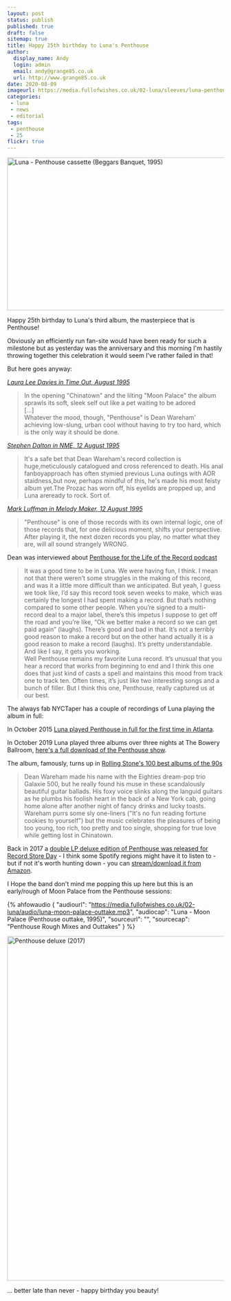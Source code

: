 ```yaml
---
layout: post
status: publish
published: true
draft: false
sitemap: true
title: Happy 25th birthday to Luna's Penthouse
author:
  display_name: Andy
  login: admin
  email: andy@grange85.co.uk
  url: http://www.grange85.co.uk
date: 2020-08-09
imageurl: https://media.fullofwishes.co.uk/02-luna/sleeves/luna-penthouse-cassette.jpg
categories:
 - luna
 - news
 - editorial
tags:
 - penthouse
 - 25
flickr: true
---
```

<a data-flickr-embed="true" href="https://www.flickr.com/photos/grange85/50205029348/in/dateposted-public/" title="Luna - Penthouse cassette (Beggars Banquet, 1995)"><img src="https://live.staticflickr.com/65535/50205029348_a74f3ef931_c.jpg" width="800" height="355" alt="Luna - Penthouse cassette (Beggars Banquet, 1995)"></a>

Happy 25th birthday to Luna's third album, the masterpiece that is Penthouse!

Obviously an efficiently run fan-site would have been ready for such a milestone but as yesterday was the anniversary and this morning I'm hastily throwing together this celebration it would seem I've rather failed in that!

But here goes anyway:

_[Laura Lee Davies in Time Out, August 1995](/articles/1995-08-review-luna-penthouse-time-out-0895/)_
> In the opening "Chinatown" and the lilting "Moon Palace" the album sprawls its soft, sleek self out like a pet waiting to be adored  
> \[...\]  
> Whatever the mood, though, "Penthouse" is Dean Wareham' achieving low-slung, urban cool without having to try too hard, which is the only way it should be done.  

_[Stephen Dalton in NME, 12 August 1995](/articles/1995-08-12-review-luna-penthouse-nme-0895/)_
> It's a safe bet that Dean Wareham's record collection is huge,meticulously catalogued and cross referenced to death. His anal fanboyapproach has often stymied previous Luna outings with AOR staidness,but now, perhaps mindful of this, he's made his most feisty album yet.The Prozac has worn off, his eyelids are propped up, and Luna areready to rock. Sort of.  

_[Mark Luffman in Melody Maker, 12 August 1995](/articles/1995-08-12-review-luna-penthouse-mm-120895/)_
>  "Penthouse" is one of those records with its own internal logic, one of those records that, for one delicious moment, shifts your perspective. After playing it, the next dozen records you play, no matter what they are, will all sound strangely WRONG.


Dean was interviewed about [Penthouse for the Life of the Record podcast](https://www.fullofwishes.co.uk/2020/04/21/dean-wareham-talks-penthouse-life-of-the-record-podcast/)
> It was a good time to be in Luna. We were having fun, I think. I mean not that there weren’t some struggles in the making of this record, and was it a little more difficult than we anticipated. But yeah, I guess we took like, I’d say this record took seven weeks to make, which was certainly the longest I had spent making a record. But that’s nothing compared to some other people. When you’re signed to a multi-record deal to a major label, there’s this impetus I suppose to get off the road and you’re like, “Ok we better make a record so we can get paid again” (laughs). There’s good and bad in that. It’s not a terribly good reason to make a record but on the other hand actually it is a good reason to make a record (laughs). It’s pretty understandable. And like I say, it gets you working.  
> Well Penthouse remains my favorite Luna record. It’s unusual that you hear a record that works from beginning to end and I think this one does that just kind of casts a spell and maintains this mood from track one to track ten. Often times, it’s just like two interesting songs and a bunch of filler. But I think this one, Penthouse, really captured us at our best. 


The always fab NYCTaper has a couple of recordings of Luna playing the album in full:

In October 2015 [Luna played Penthouse in full for the first time in Atlanta](https://www.fullofwishes.co.uk/database/luna/shows/2015/2015-10-02-luna-terminal-west-atlanta-ga-usa/).  

In October 2019 Luna played three albums over three nights at The Bowery Ballroom, [here's a full download of the Penthouse show](https://www.fullofwishes.co.uk/2019/10/23/audio-download-luna-penthouse-in-nyc/).

The album, famously, turns up in [Rolling Stone's 100 best albums of the 90s](https://www.rollingstone.com/music/music-lists/100-best-albums-of-the-90s-152425/luna-penthouse-90044/)
> Dean Wareham made his name with the Eighties dream-pop trio Galaxie 500, but he really found his muse in these scandalously beautiful guitar ballads. His foxy voice slinks along the languid guitars as he plumbs his foolish heart in the back of a New York cab, going home alone after another night of fancy drinks and lucky toasts. Wareham purrs some sly one-liners ("It's no fun reading fortune cookies to yourself") but the music celebrates the pleasures of being too young, too rich, too pretty and too single, shopping for true love while getting lost in Chinatown.

Back in 2017 a [double LP deluxe edition of Penthouse was released for Record Store Day](https://www.fullofwishes.co.uk/2017/03/21/deluxe-double-lp-edition-of-luna-penthouse-record-store-day/) - I think some Spotify regions might have it to listen to - but if not it's worth hunting down - you can [stream/download it from Amazon](https://amzn.to/3im27L8).

I Hope the band don't mind me popping this up here but this is an early/rough of Moon Palace from the Penthouse sessions:

 {% ahfowaudio {
  "audiourl": "https://media.fullofwishes.co.uk/02-luna/audio/luna-moon-palace-outtake.mp3",
  "audiocap": "Luna - Moon Palace (Penthouse outtake, 1995)",
  "sourceurl": "",
  "sourcecap": "Penthouse Rough Mixes and Outtakes"
  } %}

<a data-flickr-embed="true" href="https://www.flickr.com/photos/grange85/50205975722/in/dateposted-public/" title="Penthouse deluxe (2017)"><img src="https://live.staticflickr.com/65535/50205975722_67a02567d6_c.jpg" width="800" height="800" alt="Penthouse deluxe (2017)"></a>

... better late than never - happy birthday you beauty!

